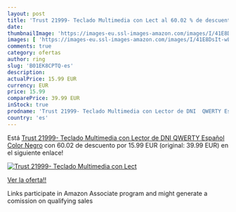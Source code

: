 ```yaml
---
layout: post
title: 'Trust 21999- Teclado Multimedia con Lect al 60.02 % de descuento'
date: 
thumbnailImage: 'https://images-eu.ssl-images-amazon.com/images/I/41E8DsIt-wL._SL200_.jpg'
images: [ 'https://images-eu.ssl-images-amazon.com/images/I/41E8DsIt-wL._SL200_.jpg' ]
comments: true
category: ofertas
author: ring
slug: 'B01EK8CPTQ-es'
description:
actualPrice: 15.99 EUR
currency: EUR
price: 15.99
comparePrice: 39.99 EUR
inStock: true
prodname: 'Trust 21999- Teclado Multimedia con Lector de DNI  QWERTY Español   Color Negro'
country: 'es'
---
```


Está [Trust 21999- Teclado Multimedia con Lector de DNI  QWERTY Español   Color Negro](https://www.amazon.es/dp/B01EK8CPTQ/?tag=tolees-21) con 60.02 de descuento por 15.99 EUR (original: 39.99 EUR) en el siguiente enlace!

[![Trust 21999- Teclado Multimedia con Lect](https://images-eu.ssl-images-amazon.com/images/I/41E8DsIt-wL._SL200_.jpg)](https://www.amazon.es/dp/B01EK8CPTQ/?tag=tolees-21)

[Ver la oferta!!](https://www.amazon.es/dp/B01EK8CPTQ/?tag=tolees-21)

Links participate in Amazon Associate program and might generate a comission on qualifying sales


